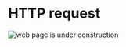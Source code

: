 # HTTP request

![web page is under construction](https://docimages.blob.core.chinacloudapi.cn/images/commingsoon20210514.jpg)
